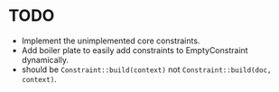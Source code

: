 # TODO

  * Implement the unimplemented core constraints.
  * Add boiler plate to easily add constraints to EmptyConstraint dynamically.
  * should be `Constraint::build(context)` not `Constraint::build(doc, context)`.
